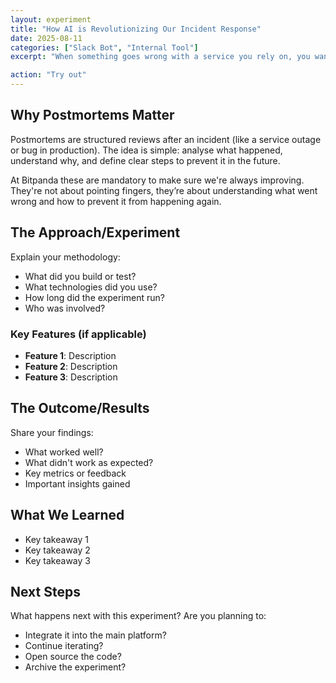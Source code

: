 ```yaml
---
layout: experiment
title: "How AI is Revolutionizing Our Incident Response"
date: 2025-08-11
categories: ["Slack Bot", "Internal Tool"]
excerpt: "When something goes wrong with a service you rely on, you want it fixed fast. But what happens after the fix?"

action: "Try out"
---
```


## Why Postmortems Matter

Postmortems are structured reviews after an incident (like a service outage or bug in production). The idea is simple: 
analyse what happened, understand why, and define clear steps to prevent it in the future.

At Bitpanda these are mandatory to make sure we're always improving. They're not about pointing fingers, they’re about 
understanding what went wrong and how to prevent it from happening again.

## The Approach/Experiment

Explain your methodology:
- What did you build or test?
- What technologies did you use?
- How long did the experiment run?
- Who was involved?

### Key Features (if applicable)
- **Feature 1**: Description
- **Feature 2**: Description
- **Feature 3**: Description

## The Outcome/Results

Share your findings:
- What worked well?
- What didn't work as expected?
- Key metrics or feedback
- Important insights gained

## What We Learned

- Key takeaway 1
- Key takeaway 2
- Key takeaway 3

## Next Steps

What happens next with this experiment? Are you planning to:
- Integrate it into the main platform?
- Continue iterating?
- Open source the code?
- Archive the experiment?


